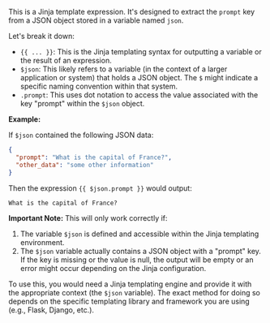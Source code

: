 This is a Jinja template expression.  It's designed to extract the `prompt` key from a JSON object stored in a variable named `json`.

Let's break it down:

* `{{ ... }}`: This is the Jinja templating syntax for outputting a variable or the result of an expression.
* `$json`: This likely refers to a variable (in the context of a larger application or system) that holds a JSON object.  The `$` might indicate a specific naming convention within that system.
* `.prompt`: This uses dot notation to access the value associated with the key "prompt" within the `$json` object.

**Example:**

If `$json` contained the following JSON data:

```json
{
  "prompt": "What is the capital of France?",
  "other_data": "some other information"
}
```

Then the expression `{{ $json.prompt }}` would output:

```
What is the capital of France?
```

**Important Note:**  This will only work correctly if:

1. The variable `$json` is defined and accessible within the Jinja templating environment.
2. The `$json` variable actually contains a JSON object with a "prompt" key.  If the key is missing or the value is null, the output will be empty or an error might occur depending on the Jinja configuration.

To use this, you would need a Jinja templating engine and provide it with the appropriate context (the `$json` variable).  The exact method for doing so depends on the specific templating library and framework you are using (e.g., Flask, Django, etc.).
